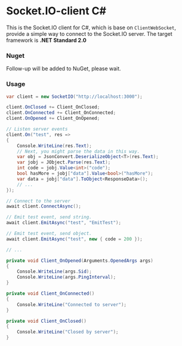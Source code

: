 # Socket.IO-client C#

This is the Socket.IO client for C#, which is base on `ClientWebSocket`, provide a simple way to connect to the Socket.IO server. The target framework is **.NET Standard 2.0**

### Nuget

Follow-up will be added to NuGet, please wait.

### Usage

```cs
var client = new SocketIO("http://localhost:3000");

client.OnClosed += Client_OnClosed;
client.OnConnected += Client_OnConnected;
client.OnOpened += Client_OnOpened;

// Listen server events
client.On("test", res =>
{
    Console.WriteLine(res.Text);
    // Next, you might parse the data in this way.
    var obj = JsonConvert.DeserializeObject<T>(res.Text);
    var jobj = JObject.Parse(res.Text);
    int code = jobj.Value<int>("code");
    bool hasMore = jobj["data"].Value<bool>("hasMore");
    var data = jobj["data"].ToObject<ResponseData>();
    // ...
});

// Connect to the server
await client.ConnectAsync();

// Emit test event, send string.
await client.EmitAsync("test", "EmitTest");

// Emit test event, send object.
await client.EmitAsync("test", new { code = 200 });

// ...

private void Client_OnOpened(Arguments.OpenedArgs args)
{
    Console.WriteLine(args.Sid);
    Console.WriteLine(args.PingInterval);
}

private void Client_OnConnected()
{
    Console.WriteLine("Connected to server");
}

private void Client_OnClosed()
{
    Console.WriteLine("Closed by server");
}
```
